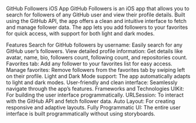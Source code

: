 GitHub Followers iOS App
GitHub Followers is an iOS app that allows you to search for followers of any GitHub user and view their profile details. Built using the GitHub API, the app offers a clean and intuitive interface to fetch and manage follower data. The app lets you add followers to your favorites for quick access, with support for both light and dark modes.

Features
Search for GitHub followers by username: Easily search for any GitHub user’s followers.
View detailed profile information: Get details like avatar, name, bio, followers count, following count, and repositories count.
Favorites tab: Add any follower to your favorites list for easy access.
Manage favorites: Remove followers from the favorites tab by swiping left on their profile.
Light and Dark Mode support: The app automatically adapts to light and dark modes.
User-friendly and clean interface: Seamlessly navigate through the app’s features.
Frameworks and Technologies
UIKit: For building the user interface programmatically.
URLSession: To interact with the GitHub API and fetch follower data.
Auto Layout: For creating responsive and adaptive layouts.
Fully Programmatic UI: The entire user interface is built programmatically without using storyboards.
